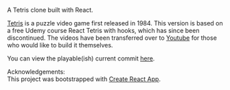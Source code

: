 A Tetris clone built with React.</br>

[Tetris](https://en.wikipedia.org/wiki/Tetris) is a puzzle video game first released in 1984. This version is based on a free Udemy course React Tetris with hooks, which has since been discontinued. The videos have been transferred over to [Youtube](https://www.youtube.com/playlist?list=PL0jpcQ5lO0nEH2BpPmJhePz_urgyAljFB) for those who would like to build it themselves.

You can view the playable(ish) current commit [here](https://tetrishicks.netlify.app/).

Acknowledgements:<br />
This project was bootstrapped with [Create React App](https://github.com/facebook/create-react-app).
